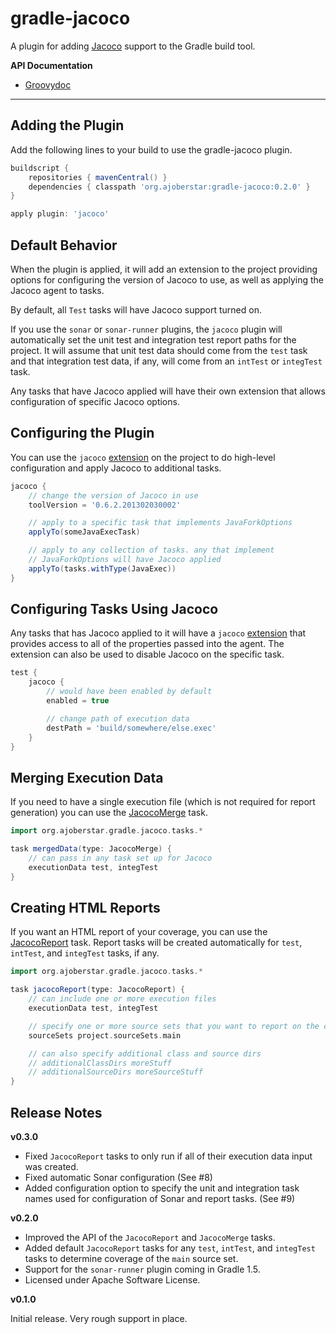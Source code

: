 # gradle-jacoco

A plugin for adding [Jacoco](http://www.eclemma.org/jacoco/trunk/index.html) support to the Gradle build tool.

**API Documentation**

* [Groovydoc](http://ajoberstar.org/gradle-jacoco/docs/groovydoc)

---

## Adding the Plugin

Add the following lines to your build to use the gradle-jacoco plugin.

```groovy
buildscript {
	repositories { mavenCentral() }
	dependencies { classpath 'org.ajoberstar:gradle-jacoco:0.2.0' }
}

apply plugin: 'jacoco'
```

## Default Behavior

When the plugin is applied, it will add an extension to the project
providing options for configuring the version of Jacoco to use, as well
as applying the Jacoco agent to tasks.

By default, all `Test` tasks will have Jacoco support turned on.

If you use the `sonar` or `sonar-runner` plugins, the `jacoco` plugin will automatically
set the unit test and integration test report paths for the project. It
will assume that unit test data should come from the `test` task and that
integration test data, if any, will come from an `intTest` or `integTest`
task.

Any tasks that have Jacoco applied will have their own extension that allows
configuration of specific Jacoco options.

## Configuring the Plugin

You can use the `jacoco` [extension](http://ajoberstar.org/gradle-jacoco/docs/groovydoc/org/ajoberstar/gradle/jacoco/plugins/JacocoPluginExtension.html)
on the project to do high-level configuration and apply Jacoco to additional tasks.

```groovy
jacoco {
	// change the version of Jacoco in use
	toolVersion = '0.6.2.201302030002'

	// apply to a specific task that implements JavaForkOptions
	applyTo(someJavaExecTask)

	// apply to any collection of tasks. any that implement
	// JavaForkOptions will have Jacoco applied
	applyTo(tasks.withType(JavaExec))
}
```

## Configuring Tasks Using Jacoco

Any tasks that has Jacoco applied to it will have a `jacoco` [extension](http://ajoberstar.org/gradle-jacoco/docs/groovydoc/org/ajoberstar/gradle/jacoco/tasks/JacocoTaskExtension.html)
that provides access to all of the properties passed into the agent. The extension can
also be used to disable Jacoco on the specific task.

```groovy
test {
	jacoco {
		// would have been enabled by default
		enabled = true

		// change path of execution data
		destPath = 'build/somewhere/else.exec'
	}
}
```
## Merging Execution Data

If you need to have a single execution file (which is not required for report generation) you
can use the [JacocoMerge](http://ajoberstar.org/gradle-jacoco/docs/groovydoc/org/ajoberstar/gradle/jacoco/tasks/JacocoMerge.html)
task.

```groovy
import org.ajoberstar.gradle.jacoco.tasks.*

task mergedData(type: JacocoMerge) {
	// can pass in any task set up for Jacoco
	executionData test, integTest
}
```

## Creating HTML Reports

If you want an HTML report of your coverage, you can use the [JacocoReport](http://ajoberstar.org/gradle-jacoco/docs/groovydoc/org/ajoberstar/gradle/jacoco/tasks/JacocoReport.html) task. Report tasks will be created
automatically for `test`, `intTest`, and `integTest` tasks, if any.

```groovy
import org.ajoberstar.gradle.jacoco.tasks.*

task jacocoReport(type: JacocoReport) {
	// can include one or more execution files
	executionData test, integTest

	// specify one or more source sets that you want to report on the coverage of
	sourceSets project.sourceSets.main

	// can also specify additional class and source dirs
	// additionalClassDirs moreStuff
	// additionalSourceDirs moreSourceStuff
}
```

## Release Notes

**v0.3.0**

- Fixed `JacocoReport` tasks to only run if all of their execution data input was created.
- Fixed automatic Sonar configuration (See #8)
- Added configuration option to specify the unit and integration task names used for configuration of Sonar and report tasks. (See #9)

**v0.2.0**

- Improved the API of the `JacocoReport` and `JacocoMerge` tasks.
- Added default `JacocoReport` tasks for any `test`, `intTest`, and `integTest` tasks to determine coverage of the `main` source set.
- Support for the `sonar-runner` plugin coming in Gradle 1.5.
- Licensed under Apache Software License.

**v0.1.0**

Initial release. Very rough support in place.
